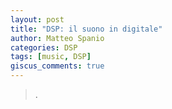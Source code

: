 ```yaml
---
layout: post
title: "DSP: il suono in digitale"
author: Matteo Spanio
categories: DSP
tags: [music, DSP]
giscus_comments: true
---
```


> .